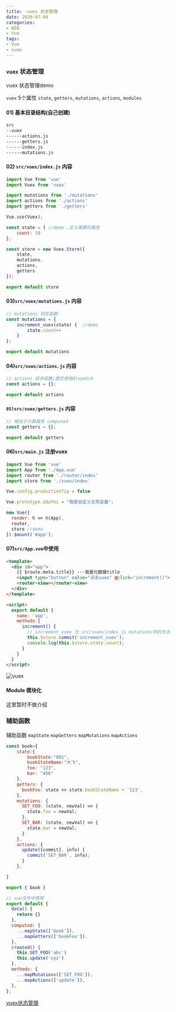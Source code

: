 ```yaml
---
title: -vuex 状态管理
date: 2020-07-04
categories: 
- WEB
- Vue
tags:
- Vue
- vuex
---
```

### `vuex` 状态管理

vuex 状态管理demo

`vuex` 5个属性 `state`, `getters`, `mutations`, `actions`, `modules`

<!-- more -->

####  01) 基本目录结构(自己创建)

```html
src
--vuex
------actions.js
------getters.js
------index.js
------mutations.js
```

#### 02)  `src/vuex/index.js` 内容

```javascript
import Vue from 'vue'
import Vuex from 'vuex'

import mutations from './mutations'
import actions from './actions'
import getters from './getters'

Vue.use(Vuex);

const state = { //demo ,定义需要的属性
    count: 10
};

const store = new Vuex.Store({
    state,
    mutations,
    actions,
    getters
});

export default store

```

#### 03)`src/vuex/mutations.js` 内容

```javascript
// mutations 同步函数
const mutations = {
    increment_vuex(state) {  //demo
        state.count++
    }
};

export default mutations
```

#### 04)`src/vuex/actions.js` 内容

```javascript
// actions 异步函数;提交使用dispatch
const actions = {};

export default actions

```

#### `05)src/vuex/getters.js` 内容

```javascript
// 相当于计算属性 computed
const getters = {};

export default getters	
```

#### 06)`src/main.js` 注册vuex

```javascript
import Vue from 'vue'
import App from './App.vue'
import router from './router/index'
import store from './vuex/index'

Vue.config.productionTip = false

Vue.prototype.$dafei = "我是自定义全局变量";

new Vue({
  render: h => h(App),
  router,
  store //demo
}).$mount('#app');
```

#### 07)`src/App.vue`中使用

```html
<template>
  <div id="app">
    {{ $route.meta.title}} ---我是元数据title
    <input type="button" value="点击vuex" @click="increment()">
    <router-view></router-view>
  </div>
</template>

<script>
  export default {
    name: 'app',
    methods:{
      increment() {
        // increment_vuex 为 src/vuex/index.js mutations中的方法
        this.$store.commit('increment_vuex');
        console.log(this.$store.state.count);
      }
    }
  }
</script>
```

![vuex](/img/vue/vue_vuex.png " vuex")

#### Module 模块化

这里暂时不做介绍

### 辅助函数

辅助函数 `mapState` `mapGetters` `mapMutations` `mapActions`

```javascript
const book={
    state:{
        bookState:"001",
        bookStateName:"大飞",
        foo: "123",
        bar: "456"
    },
    getters: {
      bookFoo: state => state.bookStateName + '123',
    },
    mutations: {
      SET_FOO: (state, newVal) => {
        state.foo = newVal;
      },
      SET_BAR: (state, newVal) => {
        state.bar = newVal;
      }
    },
    actions: {
      update({commit}, info) {
        commit('SET_BAR', info);
      }
    },

}

export { book }
```

```javascript
// vue文件中使用
export default {
  data() {
    return {}
  },
  computed: {
    ...mapState(['book']),
    ...mapGetters(['bookFoo']),
  },
  created() {
    this.SET_FOO('abc')
    this.update('xyz')
  },
  methods: {
    ...mapMutations(['SET_FOO']),
    ...mapActions(['update']),
  },
};
```



 [vuex状态管理](https://vuex.vuejs.org/zh/installation.html "vuex状态管理")





























